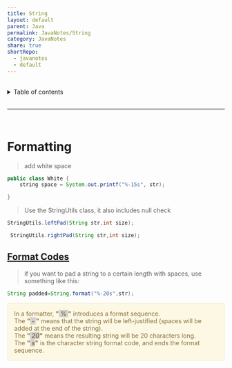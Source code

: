 ```yaml
---
title: String
layout: default
parent: Java
permalink: JavaNotes/String
category: JavaNotes
share: true
shortRepo:
  - javanotes
  - default
---
```


<br/>

<details markdown="block">                  
<summary>                  
Table of contents                  
</summary>                  
{: .text-delta }                  
1. TOC                  
{:toc}                  
</details>

<br/>

---

<br/>

# Formatting

> add white space

```java
public class White {
    string space = System.out.printf("%-15s", str);

}
```

> Use the StringUtils class, it also includes null check

```java
StringUtils.leftPad(String str,int size);

```

```java
 StringUtils.rightPad(String str,int size);
```

## [Format Codes](https://docs.oracle.com/javase/6/docs/api/java/util/Formatter.html#detail)

> if you want to pad a string to a certain length with spaces, use something like this:

```java
String padded=String.format("%-20s",str);

```

<div style="padding: 15px; border: 1px solid transparent; border-color: transparent; margin-bottom: 20px; border-radius: 4px; color: #8a6d3b;; background-color: #fcf8e3; border-color: #faebcc;">            
    <span>In a formatter, <strong>"<em style="background-color: lightgrey;"> % </em>"</strong> introduces a format sequence.</span><br>
    <span >The <strong>"<em style="background-color: lightgrey;"> - </em>"</strong> means that the string will be left-justified (spaces will be added at the end of the string).</span><br>
   <span> The <strong>"<em style="background-color: lightgrey;"> 20</em>"</strong> means the resulting string will be 20 characters long.</span><br>
   <span> The <strong>"<em style="background-color: lightgrey;"> s</em>"</strong> is the character string format code, and ends the format sequence.</span><br>
</div>
